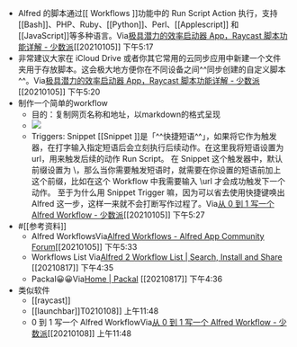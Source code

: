 - Alfred 的脚本通过[[ Workflows ]]功能中的 Run Script Action 执行，支持 [[Bash]]、PHP、Ruby、[[Python]]、Perl、[[Applescript]] 和[[JavaScript]]等多种语言。Via[极具潜力的效率启动器 App，Raycast 脚本功能详解 - 少数派](https://sspai.com/post/64339)[[20210105]] 下午5:17
- 非常建议大家在 iCloud Drive 或者你其它常用的云同步应用中新建一个文件夹用于存放脚本。这会极大地方便你在不同设备之间^^同步创建的自定义脚本^^。Via[极具潜力的效率启动器 App，Raycast 脚本功能详解 - 少数派](https://sspai.com/post/64339)[[20210105]] 下午5:20
- 制作一个简单的workflow
    - 目的：复制网页名称和地址，以markdown的格式呈现
    - ![](https://firebasestorage.googleapis.com/v0/b/firescript-577a2.appspot.com/o/imgs%2Fapp%2Fxinyiheng%2FZKdg8CktRT.png?alt=media&token=3cf8bad7-e2de-4adf-abe4-bb59942145f6)
    - Triggers: Snippet
[[Snippet ]]是「^^快捷短语^^」，如果将它作为触发器，在打字输入指定短语后会立刻执行后续动作。在这里我将短语设置为 url，用来触发后续的动作 Run Script。
在 Snippet 这个触发器中，默认前缀设置为 \\，那么当你需要触发短语时，就需要在你设置的短语前加上这个前缀，比如在这个 Workflow 中我需要输入 \\url 才会成功触发下一个动作。
至于为什么用 Snippet Trigger 嘛，因为可以省去使用快捷键唤出 Alfred 这一步，这样一来就不会打断写作过程了。Via[从 0 到 1 写一个 Alfred Workflow - 少数派](https://sspai.com/post/47710)[[20210105]] 下午5:27
- #[[参考资料]]
    - Alfred WorkflowsVia[Alfred Workflows - Alfred App Community Forum](https://www.alfredforum.com/forum/1-alfred-workflows/)[[20210105]] 下午5:33
    - Workflows List Via[Alfred 2 Workflow List | Search, Install and Share](http://alfredworkflow.com/) [[20210817]] 下午4:35
    - Packal😀😀Via[Home | Packal](http://www.packal.org/) [[20210817]] 下午4:36
- 类似软件
    - [[raycast]]
    - [[launchbar]]T0210108]] 上午11:48
    - 0 到 1 写一个 Alfred WorkflowVia[从 0 到 1 写一个 Alfred Workflow - 少数派](https://sspai.com/post/47710)[[20210108]] 上午11:48
